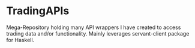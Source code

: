 # TradingAPIs

Mega-Repository holding many API wrappers I have created to access trading data and/or functionality.
Mainly leverages servant-client package for Haskell.
